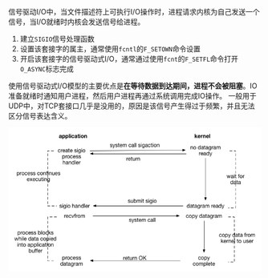 信号驱动I/O中，当文件描述符上可执行I/O操作时，进程请求内核为自己发送一个信号，当I/O就绪时内核会发送信号给进程。
1. 建立`SIGIO`信号处理函数 
2.  设置该套接字的属主，通常使用`fcntl`的`F_SETOWN`命令设置
3. 开启该套接字的信号驱动式I/O，通常通过使用`fcnt`的`F_SETFL`命令打开`O_ASYNC`标志完成

使用信号驱动式I/O模型的主要优点是**在等待数据到达期间，进程不会被阻塞**。IO准备就绪时通知用户进程，然后用户进程再通过系统调用完成IO操作。
一般用于UDP中，对TCP套接口几乎是没用的，原因是该信号产生得过于频繁，并且无法区分信号表达含义。

![img](assets/sigio.png)